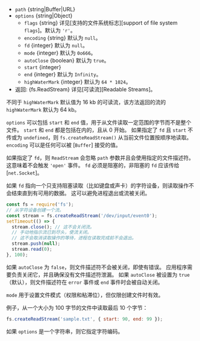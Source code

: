 <!-- YAML
added: v0.1.31
changes:
  - version: v7.6.0
    pr-url: https://github.com/nodejs/node/pull/10739
    description: 参数 `path` 可以是一个使用 `file:` 协议的 WHATWG `URL` 对象。
                 该支持目前仍为试验性的。
  - version: v7.0.0
    pr-url: https://github.com/nodejs/node/pull/7831
    description: 传入的 `options` 对象不会被修改。
  - version: v2.3.0
    pr-url: https://github.com/nodejs/node/pull/1845
    description: 参数 `options` 现在可以是一个字符串。
-->

* `path` {string|Buffer|URL}
* `options` {string|Object}
  * `flags` {string} 详见[支持的文件系统标志][support of file system `flags`]。默认为 `'r'`。
  * `encoding` {string} 默认为 `null`。
  * `fd` {integer} 默认为 `null`。
  * `mode` {integer} 默认为 `0o666`。
  * `autoClose` {boolean} 默认为 `true`。
  * `start` {integer}
  * `end` {integer} 默认为 `Infinity`。
  * `highWaterMark` {integer} 默认为 `64 * 1024`。
* 返回: {fs.ReadStream} 详见[可读流][Readable Streams]。

不同于 `highWaterMark` 默认值为 16 kb 的可读流，该方法返回的流的 `highWaterMark` 默认为 64 kb。

`options` 可以包括 `start` 和 `end` 值，用于从文件读取一定范围的字节而不是整个文件。
`start` 和 `end` 都是包括在内的，且从 0 开始。
如果指定了 `fd` 且 `start` 不传或为 `undefined`，则 `fs.createReadStream()` 从当前文件位置按顺序地读取。
`encoding` 可以是任何可以被 [`Buffer`] 接受的值。

如果指定了 `fd`，则 `ReadStream` 会忽略 `path` 参数并且会使用指定的文件描述符。
这意味着不会触发 `'open'` 事件。
`fd` 必须是阻塞的，非阻塞的 `fd` 应该传给 [`net.Socket`]。

如果 `fd` 指向一个只支持阻塞读取（比如键盘或声卡）的字符设备，则读取操作不会结束直到有可用的数据。
这可以避免进程退出或流被关闭。

```js
const fs = require('fs');
// 从字符设备创建一个流。
const stream = fs.createReadStream('/dev/input/event0');
setTimeout(() => {
  stream.close(); // 这不会关闭流。
  // 手动地指示流已到尽头，使流关闭。
  // 这不会取消读取操作的等待，进程在读取完成前不会退出。
  stream.push(null);
  stream.read(0);
}, 100);
```

如果 `autoClose` 为 `false`，则文件描述符不会被关闭，即使有错误。
应用程序需要负责关闭它，并且确保没有文件描述符泄漏。
如果 `autoClose` 被设置为 `true`（默认），则文件描述符在 `error` 事件或 `end` 事件时会被自动关闭。

`mode` 用于设置文件模式（权限和粘滞位），但仅限创建文件时有效。

例子，从一个大小为 100 字节的文件中读取最后 10 个字节：

```js
fs.createReadStream('sample.txt', { start: 90, end: 99 });
```

如果 `options` 是一个字符串，则它指定字符编码。

